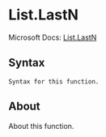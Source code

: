 ---
---

# List.LastN

Microsoft Docs: [List.LastN](https://docs.microsoft.com/en-us/powerquery-m/list-lastn)

## Syntax

```powerquery-m
Syntax for this function.
```

## About

About this function.

